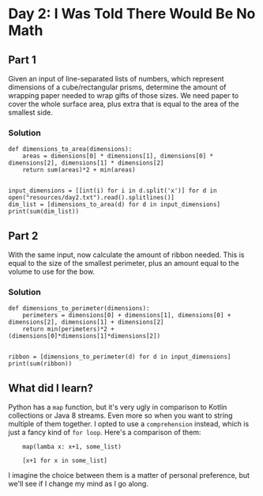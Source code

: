 # Day 2: I Was Told There Would Be No Math
## Part 1
Given an input of line-separated lists of numbers, which represent dimensions
of a cube/rectangular prisms, determine the amount of wrapping paper needed to wrap gifts of those
sizes. We need paper to cover the whole surface area, plus extra that is equal
to the area of the smallest side.
### Solution
```
def dimensions_to_area(dimensions):
    areas = dimensions[0] * dimensions[1], dimensions[0] * dimensions[2], dimensions[1] * dimensions[2]
    return sum(areas)*2 + min(areas)
    
    
input_dimensions = [[int(i) for i in d.split('x')] for d in open("resources/day2.txt").read().splitlines()]
dim_list = [dimensions_to_area(d) for d in input_dimensions]
print(sum(dim_list))
```

## Part 2
With the same input, now calculate the amount of ribbon needed. This is
equal to the size of the smallest perimeter, plus an amount equal to the 
volume to use for the bow.

### Solution
```
def dimensions_to_perimeter(dimensions):
    perimeters = dimensions[0] + dimensions[1], dimensions[0] + dimensions[2], dimensions[1] + dimensions[2]
    return min(perimeters)*2 + (dimensions[0]*dimensions[1]*dimensions[2])
   
    
ribbon = [dimensions_to_perimeter(d) for d in input_dimensions]
print(sum(ribbon))
```

## What did I learn?
Python has a `map` function, but it's very ugly in comparison to Kotlin collections
or Java 8 streams. Even more so when you want to string multiple of them together. I opted to use a `comprehension` instead, which is just a fancy kind of `for loop`.
Here's a comparison of them: 
```
    map(lamba x: x+1, some_list)
    
    [x+1 for x in some_list]
```
I imagine the choice between them is a matter of personal preference, but we'll
see if I change my mind as I go along.
